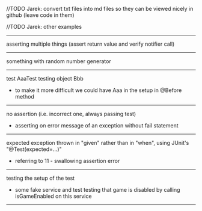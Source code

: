 //TODO Jarek: convert txt files into md files so they can be viewed nicely in github (leave code in them)

//TODO Jarek: other examples

- - - -

asserting multiple things (assert return value and verify notifier call)

- - - -

something with random number generator

- - - -

test AaaTest testing object Bbb
- to make it more difficult we could have Aaa in the setup in @Before method

- - - -

no assertion (i.e. incorrect one, always passing test)
- asserting on error message of an exception without fail statement

- - - -

expected exception thrown in "given" rather than in "when", using JUnit's "@Test(expected=...)"
- referring to 11 - swallowing assertion error

- - - -

testing the setup of the test
- some fake service and test testing that game is disabled by calling isGameEnabled on this service

- - - -
